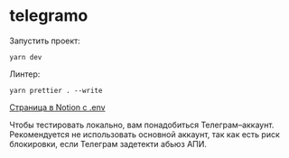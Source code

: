 # telegramo

Запустить проект:

`yarn dev`

Линтер:

`yarn prettier . --write`

[Страница в Notion с .env](https://www.notion.so/krenels/Telegramo-env-c5751070adaa47768e293748c555031f?pvs=4)

Чтобы тестировать локально, вам понадобиться Телеграм–аккаунт. Рекомендуется не использовать основной аккаунт, так как
есть риск блокировки, если Телеграм задетекти абьюз АПИ.
